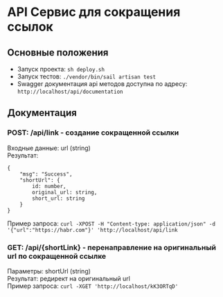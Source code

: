 # API Сервис для сокращения ссылок

## Основные положения

* Запуск проекта: `sh deploy.sh`
* Запуск тестов: `./vendor/bin/sail artisan test`
* Swagger документация api методов доступна по адресу: `http://localhost/api/documentation`

## Документация

### POST: /api/link - создание сокращенной ссылки
Входные данные: url (string)  
Результат:   
```
{  
    "msg": "Success",  
    "shortUrl": {
        id: number,  
        original_url: string,  
        short_url: string  
    }
}
```

Пример запроса: `curl -XPOST -H "Content-type: application/json" -d '{"url":"https://habr.com"}' 'http://localhost/api/link`

### GET: /api/{shortLink} - перенаправление на оригинальный url по сокращенной ссылке
Параметры: shortUrl (string)  
Результат: редирект на оригинальный url  
Пример запроса: `curl -XGET 'http://localhost/kK3ORTqD'`
